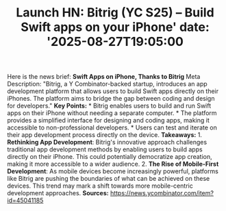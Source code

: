 ﻿---
title: "Launch HN: Bitrig (YC S25) – Build Swift apps on your iPhone'
date: '2025-08-27T19:05:00"
category: "Markets"
summary: ""
slug: "launch hn bitrig yc s25  build swift apps on your iphone"
source_urls:
  - "https://news.ycombinator.com/item?id=45041185"
seo:
  title: "Launch HN: Bitrig (YC S25) – Build Swift apps on your iPhone | Hash n Hedge'
  description: '"
  keywords: ["news", "markets", "brief"]
---
Here is the news brief:  **Swift Apps on iPhone, Thanks to Bitrig**  Meta Description: "Bitrig, a Y Combinator-backed startup, introduces an app development platform that allows users to build Swift apps directly on their iPhones. The platform aims to bridge the gap between coding and design for developers."  **Key Points:**  * Bitrig enables users to build and run Swift apps on their iPhone without needing a separate computer. * The platform provides a simplified interface for designing and coding apps, making it accessible to non-professional developers. * Users can test and iterate on their app development process directly on the device.  **Takeaways:**  1. **Rethinking App Development**: Bitrig's innovative approach challenges traditional app development methods by enabling users to build apps directly on their iPhone. This could potentially democratize app creation, making it more accessible to a wider audience. 2. **The Rise of Mobile-First Development**: As mobile devices become increasingly powerful, platforms like Bitrig are pushing the boundaries of what can be achieved on these devices. This trend may mark a shift towards more mobile-centric development approaches.  **Sources:**  https://news.ycombinator.com/item?id=45041185 
